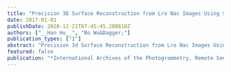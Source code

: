 ```yaml
---
title: "Precision 3D Surface Reconstruction from Lro Nac Images Using Semi-Global Matching with Coupled Epipolar Rectification."
date: 2017-01-01
publishDate: 2020-12-21T07:45:45.280810Z
authors: ["__Han Hu__", "Bo Wu&Dagger;"]
publication_types: ["1"]
abstract: "Precision 3d Surface Reconstruction from Lro Nac Images Using Semi-Global Matching with Coupled Epipolar Rectification Hu, H.; Wu, B. Abstract The Narrow-Angle Camera (NAC) on board the Lunar Reconnaissance Orbiter (LRO) comprises of a pair of closely attached high-resolution push-broom sensors, in order to improve the swath coverage. However, the two image sensors do not share the same lenses and cannot be modelled geometrically using a single physical model. Thus, previous works on dense matching of stereo pairs of NAC images would generally create two to four stereo models, each with an irregular and overlapping region of varying size. Semi-Global Matching (SGM) is a well-known dense matching method and has been widely used for image-based 3D surface reconstruction. SGM is a global matching algorithm relying on global inference in a larger context rather than individual pixels to establish stable correspondences. The stereo configuration of LRO NAC images causes severe problem for image matching methods such as SGM, which emphasizes global matching strategy. Aiming at using SGM for image matching of LRO NAC stereo pairs for precision 3D surface reconstruction, this paper presents a coupled epipolar rectification methods for LRO NAC stereo images, which merges the image pair in the disparity space and in this way, only one stereo model will be estimated. For a stereo pair (four) of NAC images, the method starts with the boresight calibration by finding correspondence in the small overlapping stripe between each pair of NAC images and bundle adjustment of the stereo pair, in order to clean the vertical disparities. Then, the dominate direction of the images are estimated by project the center of the coverage area to the reference image and back-projected to the bounding box plane determined by the image orientation parameters iteratively. The dominate direction will determine an affine model, by which the pair of NAC images are warped onto the object space with a given ground resolution and in the meantime, a mask is produced indicating the owner of each pixel. SGM is then used to generate a disparity map for the stereo pair and each correspondence is transformed back to the owner and 3D points are derived through photogrammetric space intersection. Experimental results reveal that the proposed method is able to reduce gaps and inconsistencies caused by the inaccurate boresight offsets between the two NAC cameras and the irregular overlapping regions, and finally generate precise and consistent 3D surface models from the NAC stereo images automatically."
featured: false
publication: "*International Archives of the Photogrammetry, Remote Sensing & Spatial Information Sciences*"
---
```


